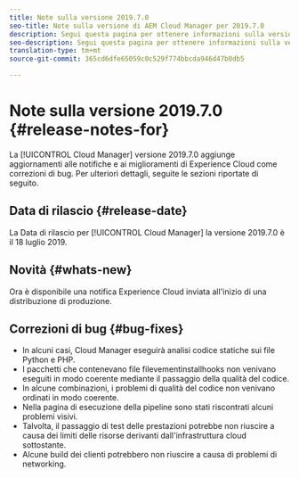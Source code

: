 ```yaml
---
title: Note sulla versione 2019.7.0
seo-title: Note sulla versione di AEM Cloud Manager per 2019.7.0
description: Segui questa pagina per ottenere informazioni sulla versione 2019.7.0 di Cloud Manager.
seo-description: Segui questa pagina per ottenere informazioni sulla versione 2019.7.0 di AEM Cloud Manager.
translation-type: tm+mt
source-git-commit: 365cd6dfe65059c0c529f774bbcda946d47b0db5

---
```


# Note sulla versione 2019.7.0 {#release-notes-for}

La [!UICONTROL Cloud Manager] versione 2019.7.0 aggiunge aggiornamenti alle notifiche e ai miglioramenti di Experience Cloud come correzioni di bug. Per ulteriori dettagli, seguite le sezioni riportate di seguito.

## Data di rilascio {#release-date}

La Data di rilascio per [!UICONTROL Cloud Manager] la versione 2019.7.0 è il 18 luglio 2019.

## Novità {#whats-new}

Ora è disponibile una notifica Experience Cloud inviata all'inizio di una distribuzione di produzione.

## Correzioni di bug {#bug-fixes}

* In alcuni casi, Cloud Manager eseguirà analisi codice statiche sui file Python e PHP.
* I pacchetti che contenevano file filevementinstallhooks non venivano eseguiti in modo coerente mediante il passaggio della qualità del codice.
* In alcune combinazioni, i problemi di qualità del codice non venivano ordinati in modo coerente.
* Nella pagina di esecuzione della pipeline sono stati riscontrati alcuni problemi visivi.
* Talvolta, il passaggio di test delle prestazioni potrebbe non riuscire a causa dei limiti delle risorse derivanti dall'infrastruttura cloud sottostante.
* Alcune build dei clienti potrebbero non riuscire a causa di problemi di networking.